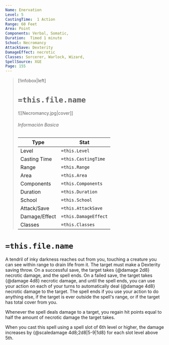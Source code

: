 ```yaml
---
Name: Enervation
Level: 5
CastingTime:  1 Action 
Range: 60 Feet
Area: Point
Components: Verbal, Somatic, 
Duration:  Timed 1 minute
School: Necromancy
AttackSave: Dexterity
DamageEffect: necrotic
Classes: Sorcerer, Warlock, Wizard, 
SpellSource: XGE
Page: 155
---
```


>[!infobox|left]
># `=this.file.name`
>![[Necromancy.jpg|cover]]
> ###### Información Basica
> Type |  Stat |
> ---|---|
> Level | `=this.Level` |
> Casting Time | `=this.CastingTime` |
> Range | `=this.Range` |
> Area | `=this.Area` |
> Components | `=this.Components` |
> Duration | `=this.Duration` |
> School | `=this.School` |
> Attack/Save | `=this.AttackSave` |
> Damage/Effect | `=this.DamageEffect` |
> Classes | `=this.Classes` |

# `=this.file.name`
A tendril of inky darkness reaches out from you, touching a creature you can see within range to drain life from it. The target must make a Dexterity saving throw. On a successful save, the target takes {@damage 2d8} necrotic damage, and the spell ends. On a failed save, the target takes {@damage 4d8} necrotic damage, and until the spell ends, you can use your action on each of your turns to automatically deal {@damage 4d8} necrotic damage to the target. The spell ends if you use your action to do anything else, if the target is ever outside the spell&#x27;s range, or if the target has total cover from you.

Whenever the spell deals damage to a target, you regain hit points equal to half the amount of necrotic damage the target takes.



 


 


When you cast this spell using a spell slot of 6th level or higher, the damage increases by {@scaledamage 4d8;2d8|5-9|1d8} for each slot level above 5th. 